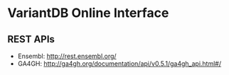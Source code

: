 # VariantDB Online Interface

## REST APIs
- Ensembl: http://rest.ensembl.org/
- GA4GH: http://ga4gh.org/documentation/api/v0.5.1/ga4gh_api.html#/